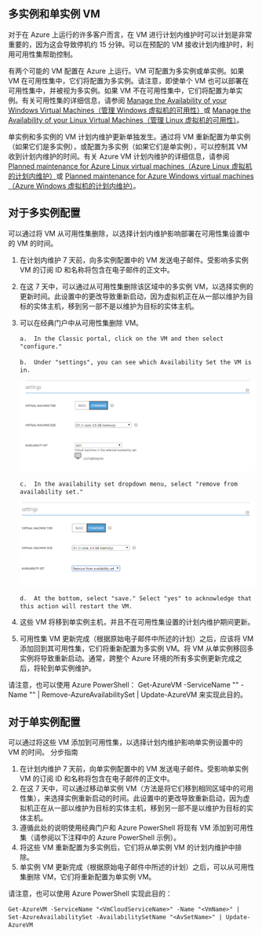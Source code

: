 

## 多实例和单实例 VM
对于在 Azure 上运行的许多客户而言，在 VM 进行计划内维护时可以计划是非常重要的，因为这会导致停机约 15 分钟。可以在预配的 VM 接收计划内维护时，利用可用性集帮助控制。

有两个可能的 VM 配置在 Azure 上运行。VM 可配置为多实例或单实例。如果 VM 在可用性集中，它们将配置为多实例。请注意，即使单个 VM 也可以部署在可用性集中，并被视为多实例。如果 VM 不在可用性集中，它们将配置为单实例。有关可用性集的详细信息，请参阅 [Manage the Availability of your Windows Virtual Machines（管理 Windows 虚拟机的可用性）](/documentation/articles/virtual-machines-windows-manage-availability)或 [Manage the Availability of your Linux Virtual Machines（管理 Linux 虚拟机的可用性）](/documentation/articles/virtual-machines-linux-manage-availability)。

单实例和多实例的 VM 计划内维护更新单独发生。通过将 VM 重新配置为单实例（如果它们是多实例），或配置为多实例（如果它们是单实例），可以控制其 VM 收到计划内维护的时间。有关 Azure VM 计划内维护的详细信息，请参阅 [Planned maintenance for Azure Linux virtual machines（Azure Linux 虚拟机的计划内维护）](/documentation/articles/virtual-machines-linux-planned-maintenance)或 [Planned maintenance for Azure Windows virtual machines（Azure Windows 虚拟机的计划内维护）](/documentation/articles/virtual-machines-windows-planned-maintenance)。

## 对于多实例配置
可以通过将 VM 从可用性集删除，以选择计划内维护影响部署在可用性集设置中的 VM 的时间。
1.	在计划内维护 7 天前，向多实例配置中的 VM 发送电子邮件。受影响多实例 VM 的订阅 ID 和名称将包含在电子邮件的正文中。
2.	在这 7 天中，可以通过从可用性集删除该区域中的多实例 VM，以选择实例的更新时间。此设置中的更改导致重新启动，因为虚拟机正在从一部以维护为目标的实体主机，移到另一部不是以维护为目标的实体主机。 
3.	可以在经典门户中从可用性集删除 VM。 
   
        a.	In the Classic portal, click on the VM and then select "configure." 
        
        b.	Under "settings", you can see which Availability Set the VM is in.
        
    ![可用性集选择](./media/virtual-machines-planned-maintenance-schedule/availabilitysetselection.png)

        c.	In the availability set dropdown menu, select "remove from availability set."
        
    ![从集中删除](./media/virtual-machines-planned-maintenance-schedule/availabilitysetselectionconfiguration.png)

        d.	At the bottom, select "save." Select "yes" to acknowledge that this action will restart the VM.
4.	这些 VM 将移到单实例主机，并且不在可用性集设置的计划内维护期间更新。
5.	可用性集 VM 更新完成（根据原始电子邮件中所述的计划）之后，应该将 VM 添加回到其可用性集，它们将重新配置为多实例 VM。将 VM 从单实例移回多实例将导致重新启动。通常，跨整个 Azure 环境的所有多实例更新完成之后，将轮到单实例维护。

请注意，也可以使用 Azure PowerShell：
Get-AzureVM -ServiceName "<VmCloudServiceName>" -Name "<VmName>" | Remove-AzureAvailabilitySet | Update-AzureVM 来实现此目的。

## 对于单实例配置
可以通过将这些 VM 添加到可用性集，以选择计划内维护影响单实例设置中的 VM 的时间。
分步指南
1.	在计划内维护 7 天前，向单实例配置中的 VM 发送电子邮件。受影响单实例 VM 的订阅 ID 和名称将包含在电子邮件的正文中。 
2.	在这 7 天中，可以通过移动单实例 VM（方法是将它们移到相同区域中的可用性集），来选择实例重新启动的时间。此设置中的更改导致重新启动，因为虚拟机正在从一部以维护为目标的实体主机，移到另一部不是以维护为目标的实体主机。
3.	遵循此处的说明使用经典门户和 Azure PowerShell 将现有 VM 添加到可用性集（请参阅以下注释中的 Azure PowerShell 示例）。
4.	将这些 VM 重新配置为多实例后，它们将从单实例 VM 的计划内维护中排除。
5.	单实例 VM 更新完成（根据原始电子邮件中所述的计划）之后，可以从可用性集删除 VM，它们将重新配置为单实例 VM。

请注意，也可以使用 Azure PowerShell 实现此目的：

    Get-AzureVM -ServiceName "<VmCloudServiceName>" -Name "<VmName>" | Set-AzureAvailabilitySet -AvailabilitySetName "<AvSetName>" | Update-AzureVM

<!--Anchors-->



<!--Link references-->
[Virtual Machines Manage Availability]: /documentation/articles/virtual-machines-windows-classic-tutorial
[Understand planned versus unplanned maintenance]: /documentation/articles/virtual-machines-linux-manage-availability#Understand-planned-versus-unplanned-maintenance

<!---HONumber=Mooncake_0425_2016-->